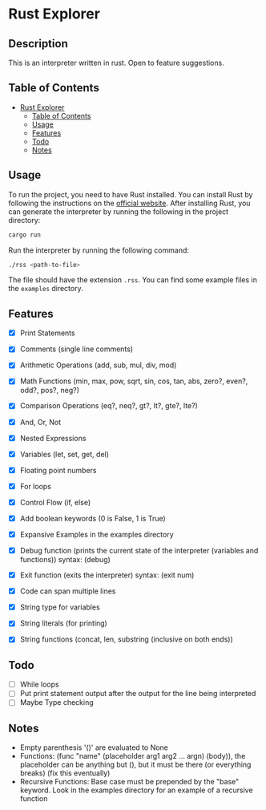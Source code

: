 # Rust Explorer

## Description
This is an interpreter written in rust. Open to feature suggestions.

## Table of Contents
- [Rust Explorer](#rust-explorer)
  - [Table of Contents](#table-of-contents)
  - [Usage](#usage)
  - [Features](#features)
  - [Todo](#todo)
  - [Notes](#notes)

## Usage
To run the project, you need to have Rust installed. You can install Rust by following the instructions on the [official website](https://www.rust-lang.org/tools/install). After installing Rust, you can generate the interpreter by running the following in the project directory:
```bash
cargo run
```

Run the interpreter by running the following command:
```bash
./rss <path-to-file>
```
The file should have the extension `.rss`. You can find some example files in the `examples` directory.

## Features
- [x] Print Statements
- [x] Comments (single line comments)
- [x] Arithmetic Operations (add, sub, mul, div, mod)
- [x] Math Functions (min, max, pow, sqrt, sin, cos, tan, abs, zero?, even?, odd?, pos?, neg?)
- [x] Comparison Operations (eq?, neq?, gt?, lt?, gte?, lte?)
- [x] And, Or, Not
- [x] Nested Expressions
- [x] Variables (let, set, get, del)
- [x] Floating point numbers
- [x] For loops
- [x] Control Flow (if, else)
- [x] Add boolean keywords (0 is False, 1 is True)
- [x] Expansive Examples in the examples directory
- [x] Debug function (prints the current state of the interpreter (variables and functions)) syntax: (debug)
- [x] Exit function (exits the interpreter) syntax: (exit num)
- [x] Code can span multiple lines
- [x] String type for variables
- [x] String literals (for printing)
- [x] String functions (concat, len, substring (inclusive on both ends))


## Todo
- [ ] While loops
- [ ] Put print statement output after the output for the line being interpreted
- [ ] Maybe Type checking

## Notes
- Empty parenthesis '()' are evaluated to None
- Functions: (func "name" (placeholder arg1 arg2 ... argn) (body)), the placeholder can be anything but (), but it must be there (or everything breaks) (fix this eventually)
- Recursive Functions: Base case must be prepended by the "base" keyword. Look in the examples directory for an example of a recursive function
